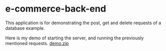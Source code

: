 # e-commerce-back-end

This application is for demonstrating the post, get and delete requests of a database example.

Here is my demo of starting the server, and running the previously mentioned requests.
[demo.zip](https://github.com/RubyRed01/e-commerce-back-end/files/9337584/demo.zip)
